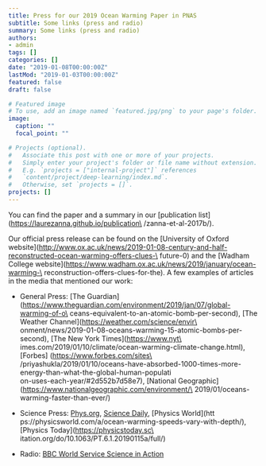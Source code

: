 ```yaml
---
title: Press for our 2019 Ocean Warming Paper in PNAS 
subtitle: Some links (press and radio) 
summary: Some links (press and radio) 
authors:
- admin
tags: []
categories: []
date: "2019-01-08T00:00:00Z"
lastMod: "2019-01-03T00:00:00Z"
featured: false
draft: false

# Featured image
# To use, add an image named `featured.jpg/png` to your page's folder. 
image:
  caption: ""
  focal_point: ""

# Projects (optional).
#   Associate this post with one or more of your projects.
#   Simply enter your project's folder or file name without extension.
#   E.g. `projects = ["internal-project"]` references 
#   `content/project/deep-learning/index.md`.
#   Otherwise, set `projects = []`.
projects: []
---
```


You can find the paper and a summary in our [publication list](https://laurezanna.github.io/publication\
/zanna-et-al-2017b/).


Our official press release can be found on the [University of Oxford
website](http://www.ox.ac.uk/news/2019-01-08-century-and-half-reconstructed-ocean-warming-offers-clues-\
future-0) and the [Wadham College website](https://www.wadham.ox.ac.uk/news/2019/january/ocean-warming-\
reconstruction-offers-clues-for-the). A
few examples of articles in the media that mentioned our work:

- General Press: [The Guardian](https://www.theguardian.com/environment/2019/jan/07/global-warming-of-o\
ceans-equivalent-to-an-atomic-bomb-per-second), [The Weather Channel](https://weather.com/science/envir\
onment/news/2019-01-08-oceans-warming-15-atomic-bombs-per-second), [The New York Times](https://www.nyt\
imes.com/2019/01/10/climate/ocean-warming-climate-change.html),  [Forbes] (https://www.forbes.com/sites\
/priyashukla/2019/01/10/oceans-have-absorbed-1000-times-more-energy-than-what-the-global-human-populati\
on-uses-each-year/#2d552b7d58e7), [National Geographic](https://www.nationalgeographic.com/environment/\
2019/01/oceans-warming-faster-than-ever/)

- Science Press: [Phys.org](https://phys.org/news/2019-01-century-reconstructed-ocean-clues-future.html\
), [Science Daily](https://www.sciencedaily.com/releases/2019/01/190107150746.htm), [Physics World](htt\
ps://physicsworld.com/a/ocean-warming-speeds-vary-with-depth/), [Physics Today](https://physicstoday.sc\
itation.org/do/10.1063/PT.6.1.20190115a/full/)

- Radio: [BBC World Service Science in Action](https://www.bbc.co.uk/programmes/w3cswmqm)
